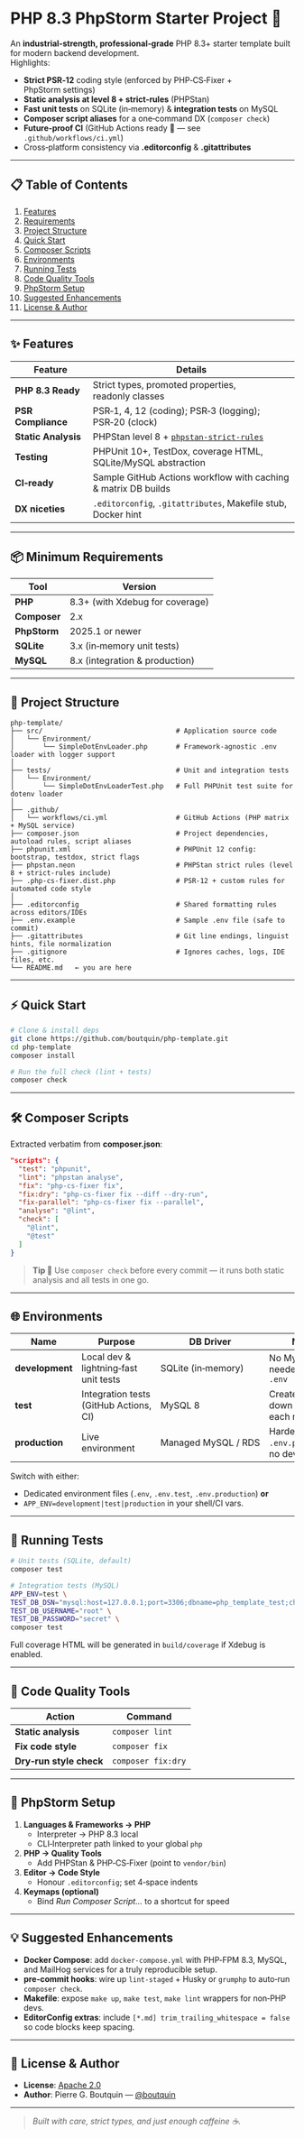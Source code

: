 
# PHP 8.3 PhpStorm Starter Project 🚀

An **industrial‑strength, professional‑grade** PHP 8.3+ starter template built for modern backend development.  
Highlights:

* **Strict PSR‑12** coding style (enforced by PHP‑CS‑Fixer + PhpStorm settings)
* **Static analysis at level 8 + strict‑rules** (PHPStan)
* **Fast unit tests** on SQLite (in‑memory) & **integration tests** on MySQL
* **Composer script aliases** for a one‑command DX (`composer check`)
* **Future‑proof CI** (GitHub Actions ready 🔧 — see `.github/workflows/ci.yml`)
* Cross‑platform consistency via **.editorconfig** & **.gitattributes**

---

## 📋 Table of Contents
1. [Features](#-features)
2. [Requirements](#-minimum-requirements)
3. [Project Structure](#-project-structure)
4. [Quick Start](#-quick-start)
5. [Composer Scripts](#-composer-scripts)
6. [Environments](#-environments)
7. [Running Tests](#-running-tests)
8. [Code Quality Tools](#-code-quality-tools)
9. [PhpStorm Setup](#-phpstorm-setup)
10. [Suggested Enhancements](#-suggested-enhancements)
11. [License & Author](#-license--author)

---

## ✨ Features
|  Feature | Details |
|---------|---------|
| **PHP 8.3 Ready** | Strict types, promoted properties, readonly classes |
| **PSR Compliance** | PSR‑1, 4, 12 (coding); PSR‑3 (logging); PSR‑20 (clock) |
| **Static Analysis** | PHPStan level 8 + [`phpstan-strict-rules`](https://github.com/phpstan/phpstan-strict-rules) |
| **Testing** | PHPUnit 10+, TestDox, coverage HTML, SQLite/​MySQL abstraction |
| **CI‑ready** | Sample GitHub Actions workflow with caching & matrix DB builds |
| **DX niceties** | `.editorconfig`, `.gitattributes`, Makefile stub, Docker hint |

---

## 📦 Minimum Requirements
| Tool | Version |
|------|---------|
| **PHP** | 8.3+ (with Xdebug for coverage) |
| **Composer** | 2.x |
| **PhpStorm** | 2025.1 or newer |
| **SQLite** | 3.x (in‑memory unit tests) |
| **MySQL** | 8.x (integration & production) |

---

## 📁 Project Structure
```
php-template/
├── src/                                 # Application source code
│   └── Environment/
│       └── SimpleDotEnvLoader.php       # Framework-agnostic .env loader with logger support
│
├── tests/                               # Unit and integration tests
│   └── Environment/
│       └── SimpleDotEnvLoaderTest.php   # Full PHPUnit test suite for dotenv loader
│
├── .github/
│   └── workflows/ci.yml                 # GitHub Actions (PHP matrix + MySQL service)
├── composer.json                        # Project dependencies, autoload rules, script aliases
├── phpunit.xml                          # PHPUnit 12 config: bootstrap, testdox, strict flags
├── phpstan.neon                         # PHPStan strict rules (level 8 + strict-rules include)
├── .php-cs-fixer.dist.php               # PSR-12 + custom rules for automated code style
│
├── .editorconfig                        # Shared formatting rules across editors/IDEs
├── .env.example                         # Sample .env file (safe to commit)
├── .gitattributes                       # Git line endings, linguist hints, file normalization
├── .gitignore                           # Ignores caches, logs, IDE files, etc.
└── README.md   ← you are here
```

---

## ⚡ Quick Start
```bash
# Clone & install deps
git clone https://github.com/boutquin/php-template.git
cd php-template
composer install

# Run the full check (lint + tests)
composer check
```

---

## 🛠️ Composer Scripts
Extracted verbatim from **composer.json**:

```json
"scripts": {
  "test": "phpunit",
  "lint": "phpstan analyse",
  "fix": "php-cs-fixer fix",
  "fix:dry": "php-cs-fixer fix --diff --dry-run",
  "fix-parallel": "php-cs-fixer fix --parallel",
  "analyse": "@lint",
  "check": [
    "@lint",
    "@test"
  ]
}
```

> **Tip 📌** Use `composer check` before every commit — it runs both static analysis and all tests in one go.

---

## 🌐 Environments
| Name | Purpose | DB Driver | Notes |
|------|---------|----------|-------|
| **development** | Local dev & lightning‑fast unit tests | SQLite (in‑memory) | No MySQL needed; edit `.env` |
| **test** | Integration tests (GitHub Actions, CI) | MySQL 8 | Creates/tears down schema each run |
| **production** | Live environment | Managed MySQL / RDS | Hardened `.env.production`; no dev files |

Switch with either:
* Dedicated environment files (`.env`, `.env.test`, `.env.production`) **or**
* `APP_ENV=development|test|production` in your shell/CI vars.

---

## 🧪 Running Tests
```bash
# Unit tests (SQLite, default)
composer test

# Integration tests (MySQL)
APP_ENV=test \
TEST_DB_DSN="mysql:host=127.0.0.1;port=3306;dbname=php_template_test;charset=utf8mb4" \
TEST_DB_USERNAME="root" \
TEST_DB_PASSWORD="secret" \
composer test
```
Full coverage HTML will be generated in `build/coverage` if Xdebug is enabled.

---

## 🧹 Code Quality Tools
| Action | Command |
|--------|---------|
| **Static analysis** | `composer lint` |
| **Fix code style** | `composer fix` |
| **Dry‑run style check** | `composer fix:dry` |

---

## 🧠 PhpStorm Setup
1. **Languages & Frameworks → PHP**
    * Interpreter → PHP 8.3 local
    * CLI‑Interpreter path linked to your global `php`
2. **PHP → Quality Tools**
    * Add PHPStan & PHP‑CS‑Fixer (point to `vendor/bin`)
3. **Editor → Code Style**
    * Honour `.editorconfig`; set 4‑space indents
4. **Keymaps (optional)**
    * Bind _Run Composer Script…_ to a shortcut for speed

---

## 💡 Suggested Enhancements
* **Docker Compose**: add `docker-compose.yml` with PHP‑FPM 8.3, MySQL, and MailHog services for a truly reproducible setup.
* **pre‑commit hooks**: wire up `lint-staged` + Husky or `grumphp` to auto‑run `composer check`.
* **Makefile**: expose `make up`, `make test`, `make lint` wrappers for non‑PHP devs.
* **EditorConfig extras**: include `[*.md] trim_trailing_whitespace = false` so code blocks keep spacing.

---

## 📜 License & Author
* **License**: [Apache 2.0](LICENSE)
* **Author**: Pierre G. Boutquin — [@boutquin](https://github.com/boutquin)

---

> _Built with care, strict types, and just enough caffeine ☕️._
